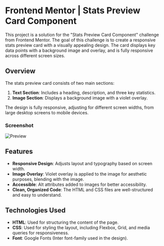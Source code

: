 # Frontend Mentor | Stats Preview Card Component

This project is a solution for the "Stats Preview Card Component" challenge from Frontend Mentor. The goal of this challenge is to create a responsive stats preview card with a visually appealing design. The card displays key data points with a background image and overlay, and is fully responsive across different screen sizes.

## Overview

The stats preview card consists of two main sections:
1. **Text Section**: Includes a heading, description, and three key statistics.
2. **Image Section**: Displays a background image with a violet overlay.

The design is fully responsive, adjusting for different screen widths, from large desktop screens to mobile devices.

### Screenshot

![Preview](./images/preview.jpg)

## Features
- **Responsive Design**: Adjusts layout and typography based on screen width.
- **Image Overlay**: Violet overlay is applied to the image for aesthetic purposes, blending with the image.
- **Accessible**: Alt attributes added to images for better accessibility.
- **Clean, Organized Code**: The HTML and CSS files are well-structured and easy to understand.

## Technologies Used
- **HTML**: Used for structuring the content of the page.
- **CSS**: Used for styling the layout, including Flexbox, Grid, and media queries for responsiveness.
- **Font**: Google Fonts (Inter font-family used in the design).
